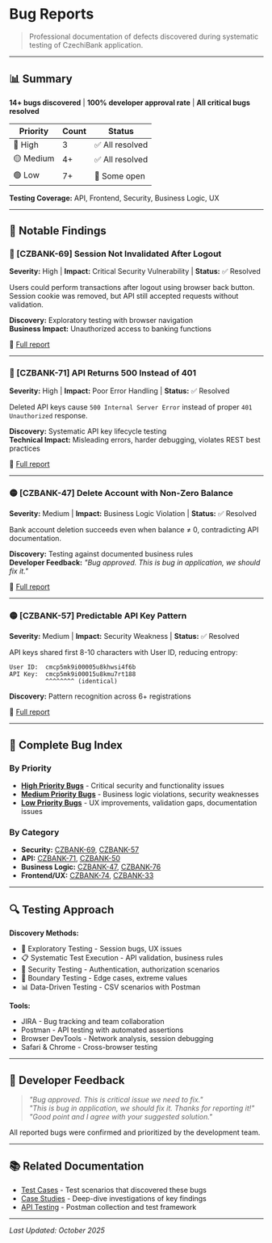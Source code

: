 # Bug Reports

> Professional documentation of defects discovered during systematic testing of CzechiBank application.

---

## 📊 Summary

**14+ bugs discovered** | **100% developer approval rate** | **All critical bugs resolved**

| Priority | Count | Status |
|----------|-------|--------|
| 🔴 High | 3 | ✅ All resolved |
| 🟡 Medium | 4+ | ✅ All resolved |
| 🟢 Low | 7+ | 📝 Some open |

**Testing Coverage:** API, Frontend, Security, Business Logic, UX

---

## 🚨 Notable Findings

### 🔴 [CZBANK-69] Session Not Invalidated After Logout
**Severity:** High | **Impact:** Critical Security Vulnerability | **Status:** ✅ Resolved

Users could perform transactions after logout using browser back button. Session cookie was removed, but API still accepted requests without validation.

**Discovery:** Exploratory testing with browser navigation  
**Business Impact:** Unauthorized access to banking functions

📄 [Full report](critical/CZBANK-69_Session_Invalidation.md)

---

### 🔴 [CZBANK-71] API Returns 500 Instead of 401
**Severity:** High | **Impact:** Poor Error Handling | **Status:** ✅ Resolved

Deleted API keys cause `500 Internal Server Error` instead of proper `401 Unauthorized` response.

**Discovery:** Systematic API key lifecycle testing  
**Technical Impact:** Misleading errors, harder debugging, violates REST best practices

📄 [Full report](high/CZBANK-71_API_Error_Handling.md)

---

### 🟡 [CZBANK-47] Delete Account with Non-Zero Balance
**Severity:** Medium | **Impact:** Business Logic Violation | **Status:** ✅ Resolved

Bank account deletion succeeds even when balance ≠ 0, contradicting API documentation.

**Discovery:** Testing against documented business rules  
**Developer Feedback:** *"Bug approved. This is bug in application, we should fix it."*

📄 [Full report](medium/CZBANK-47_Delete_Account_Business_Logic.md)

---

### 🟡 [CZBANK-57] Predictable API Key Pattern
**Severity:** Medium | **Impact:** Security Weakness | **Status:** ✅ Resolved

API keys shared first 8-10 characters with User ID, reducing entropy:
```
User ID:  cmcp5mk9i00005u8khwsi4f6b
API Key:  cmcp5mk9i00015u8kmu7rt188
          ^^^^^^^^ (identical)
```

**Discovery:** Pattern recognition across 6+ registrations

📄 [Full report](medium/CZBANK-57_API_Key_Security_Pattern.md)

---

## 📁 Complete Bug Index

### By Priority
- **[High Priority Bugs](high/)** - Critical security and functionality issues
- **[Medium Priority Bugs](medium/)** - Business logic violations, security weaknesses
- **[Low Priority Bugs](low/)** - UX improvements, validation gaps, documentation issues

### By Category
- **Security:** [CZBANK-69](critical/CZBANK-69_Session_Invalidation.md), [CZBANK-57](medium/CZBANK-57_API_Key_Security_Pattern.md)
- **API:** [CZBANK-71](high/CZBANK-71_API_Error_Handling.md), [CZBANK-50](medium/CZBANK-50_Transaction_Source_Account.md)
- **Business Logic:** [CZBANK-47](medium/CZBANK-47_Delete_Account_Business_Logic.md), [CZBANK-76](medium/CZBANK-76_Initial_Balance.md)
- **Frontend/UX:** [CZBANK-74](low/CZBANK-74_Mobile_UI_Overlap.md), [CZBANK-33](low/CZBANK-33_Avatar_Generation_Bug.md)

---

## 🔍 Testing Approach

**Discovery Methods:**
- 🧭 Exploratory Testing - Session bugs, UX issues
- 📋 Systematic Test Execution - API validation, business rules
- 🔐 Security Testing - Authentication, authorization scenarios
- 🔢 Boundary Testing - Edge cases, extreme values
- 📊 Data-Driven Testing - CSV scenarios with Postman

**Tools:**
- JIRA - Bug tracking and team collaboration
- Postman - API testing with automated assertions
- Browser DevTools - Network analysis, session debugging
- Safari & Chrome - Cross-browser testing

---

## 💬 Developer Feedback

> *"Bug approved. This is critical issue we need to fix."*  
> *"This is bug in application, we should fix it. Thanks for reporting it!"*  
> *"Good point and I agree with your suggested solution."*

All reported bugs were confirmed and prioritized by the development team.

---

## 📚 Related Documentation

- [Test Cases](../test-cases/) - Test scenarios that discovered these bugs
- [Case Studies](../case-studies/) - Deep-dive investigations of key findings
- [API Testing](../api-testing/) - Postman collection and test framework

---

*Last Updated: October 2025*
